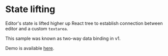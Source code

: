 # State lifting

Editor's state is lifted higher up React tree to establish connection between editor and a custom `textarea`.

This sample was known as two-way data binding in v1.

Demo is available [here](https://githubbox.com/ckeditor/ckeditor4-react/tree/stable/samples/state-lifting).
